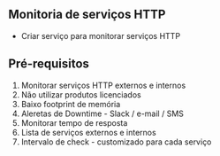## Monitoria de serviços HTTP
- Criar serviço para monitorar serviços HTTP

## Pré-requisitos

1. Monitorar serviços HTTP externos e internos
2. Não utilizar produtos licenciados
3. Baixo footprint de memória
4. Aleretas de Downtime - Slack / e-mail / SMS
5. Monitorar tempo de resposta
6. Lista de serviços externos e internos
7. Intervalo de check - customizado para cada serviço